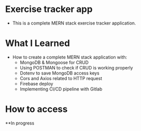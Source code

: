 # Exercise tracker app

- This is a complete MERN stack exercise tracker application.

# What I Learned

- How to create a complete MERN stack application with:
  - MongoDB & Mongoose for CRUD
  - Using POSTMAN to check if CRUD is working properly
  - Dotenv to save MongoDB access keys
  - Cors and Axios related to HTTP request
  - Firebase deploy
  - Implementing CI/CD pipeline with Gitlab

# How to access

\*\*In progress
